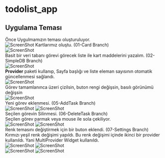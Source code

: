 # todolist_app

## Uygulama Teması
Önce Uygulmamızın teması oluşturuluyor.\
![ScreenShot](screen_shots/img-01.png)
Kartlarımız oluştu. (01-Card Branch)\
![ScreenShot](screen_shots/img-02.png)\
Basit bir veri tabanı görevi görecek liste ile kart maddelerini yazalım. (02-SimpleDB Branch)\
![ScreenShot](screen_shots/img-03.png)\
**Provider** paketi kullanıp, Sayfa başlığı ve liste eleman sayısının otomatik güncellenmesi sağlandı.\
![ScreenShot](screen_shots/img-04.png)\
Görev tamamlanınca üzeri çizilsin, buton rengi değişsin, basılı görünümü değişsin\
![ScreenShot](screen_shots/img-05.png)\
Yeni görev eklenmesi. (05-AddTask Branch)\
![ScreenShot](screen_shots/img-06.png)
![ScreenShot](screen_shots/img-07.png)\
Seçilen görevin Silinmesi. (06-DeleteTask Branch)\
Seçilen görev parmak veya mouse ile sola çekiliyor.\
![ScreenShot](screen_shots/img-08.png)
![ScreenShot](screen_shots/img-09.png)\
Renk temasını değiştirmek için bir buton eklendi. (07-Settings Branch)\
Kırmızı yeşil renk değişimi yapıldı. Bu renk değişimi içinde ikinci bir provider kullanıldı. Yani MultiProvider Widget kullanıldı.\
![ScreenShot](screen_shots/img-10.png)
![ScreenShot](screen_shots/img-11.png)\
![ScreenShot](screen_shots/img-12.png)
![ScreenShot](screen_shots/img-13.png)